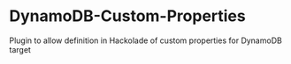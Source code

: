 # DynamoDB-Custom-Properties
Plugin to allow definition in Hackolade of custom properties for DynamoDB target
